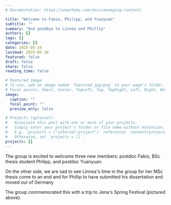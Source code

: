 ```yaml
---
# Documentation: https://wowchemy.com/docs/managing-content/

title: "Welcome to Fabio, Philipp, and Yuanyuan"
subtitle: ""
summary: "And goodbye to Linnea and Phillip"
authors: []
tags: []
categories: []
date: 2025-05-16
lastmod: 2025-05-16
featured: false
draft: false
share: false
reading_time: false

# Featured image
# To use, add an image named `featured.jpg/png` to your page's folder.
# Focal points: Smart, Center, TopLeft, Top, TopRight, Left, Right, BottomLeft, Bottom, BottomRight.
image:
  caption: ""
  focal_point: ""
  preview_only: false

# Projects (optional).
#   Associate this post with one or more of your projects.
#   Simply enter your project's folder or file name without extension.
#   E.g. `projects = ["internal-project"]` references `content/project/deep-learning/index.md`.
#   Otherwise, set `projects = []`.
projects: []
---
```


The group is excited to welcome three new members: postdoc Fabio, BSc thesis student Philipp, and postdoc Yuanyuan. 

On the other side, we are sad to see Linnea's time in the group for her MSc thesis come to an end and for Phillip to have submitted his dissertation and moved out of Germany

The group commemorated this with a trip to Jena's Spring Festival (pictured above).